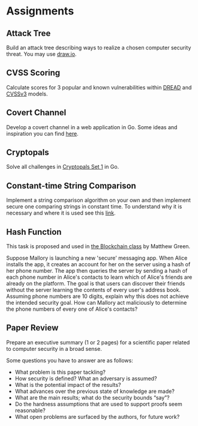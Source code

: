 # Assignments

## Attack Tree
Build an attack tree describing ways to realize a chosen computer security threat. You may use [draw.io](https://michenriksen.com/blog/drawio-for-threat-modeling/).

## CVSS Scoring
Calculate scores for 3 popular and known vulnerabilities within [DREAD](https://msdn.microsoft.com/en-us/library/aa302419.aspx) and [CVSSv3](https://www.first.org/cvss/calculator/3.0) models.

## Covert Channel
Develop a covert channel in a web application in Go. Some ideas and inspiration you can find [here](https://github.com/cdpxe/Network-Covert-Channels-A-University-level-Course).

## Cryptopals
Solve all challenges in [Cryptopals Set 1](https://cryptopals.com/sets/1) in Go.

## Constant-time String Comparison
Implement a string comparison algorithm on your own and then implement secure one comparing strings in constant time.
To understand why it is necessary and where it is used see this [link](https://github.com/veorq/cryptocoding#compare-secret-strings-in-constant-time).

## Hash Function
This task is proposed and used in [the Blockchain class](https://github.com/matthewdgreen/blockchains/wiki/Assignment-1) by Matthew Green.

Suppose Mallory is launching a new 'secure' messaging app.
When Alice installs the app, it creates an account for her on the server using a hash of her phone number.
The app then queries the server by sending a hash of each phone number in Alice's contacts to learn which of Alice's friends are already on the platform.
The goal is that users can discover their friends without the server learning the contents of every user's address book.
Assuming phone numbers are 10 digits, explain why this does not achieve the intended security goal.
How can Mallory act maliciously to determine the phone numbers of every one of Alice's contacts?

## Paper Review
Prepare an executive summary (1 or 2 pages) for a scientific paper related to computer security in a broad sense.

Some questions you have to answer are as follows:
- What problem is this paper tackling?
- How security is defined? What an adversary is assumed?  
- What is the potential impact of the results?
- What advances over the previous state of knowledge are made?
- What are the main results; what do the security bounds “say”?
- Do the hardness assumptions that are used to support proofs seem reasonable?
- What open problems are surfaced by the authors, for future work?
